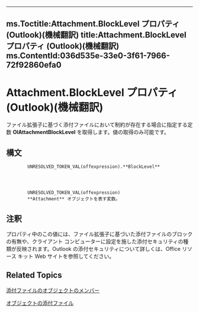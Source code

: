 

---
ms.Toctitle:Attachment.BlockLevel プロパティ (Outlook)(機械翻訳)
title:Attachment.BlockLevel プロパティ (Outlook)(機械翻訳)
ms.ContentId:036d535e-33e0-3f61-7966-72f92860efa0
---
# Attachment.BlockLevel プロパティ (Outlook)(機械翻訳)




ファイル拡張子に基づく添付ファイルにおいて制約が存在する場合に指定する定数 **OlAttachmentBlockLevel** を取得します。値の取得のみ可能です。

## 構文

            UNRESOLVED_TOKEN_VAL(offexpression).**BlockLevel**




            UNRESOLVED_TOKEN_VAL(offexpression)
            **Attachment** オブジェクトを表す変数。



## 注釈
プロパティ中のこの値には、ファイル拡張子に基づいた添付ファイルのブロックの有無や、クライアント コンピューターに設定を施した添付セキュリティの種類が反映されます。Outlook の添付セキュリティについて詳しくは、Office リソース キット Web サイトを参照してください。



## Related Topics

[添付ファイルのオブジェクトのメンバー](f4870da5-c632-3d18-3038-b64b67777ecc.md)

[オブジェクトの添付ファイル](3e11582b-ac90-0948-bc37-506570bb287b.md)




